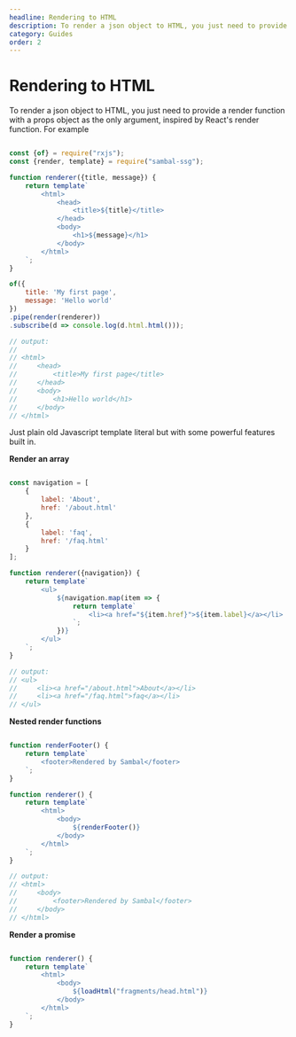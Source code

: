 ```yaml
---
headline: Rendering to HTML
description: To render a json object to HTML, you just need to provide a render function with a props object as the only argument, inspired by React's render function
category: Guides
order: 2
---
```


# Rendering to HTML

To render a json object to HTML, you just need to provide a render function with a props object as the only argument, inspired by React's render function.  For example

```js

const {of} = require("rxjs");
const {render, template} = require("sambal-ssg");

function renderer({title, message}) {
    return template`
        <html>
            <head>
                <title>${title}</title>
            </head>
            <body>
                <h1>${message}</h1>
            </body>
        </html>
    `;
}

of({
    title: 'My first page',
    message: 'Hello world'
})
.pipe(render(renderer))
.subscribe(d => console.log(d.html.html()));

// output:
//
// <html>
//     <head>
//         <title>My first page</title>
//     </head>
//     <body>
//         <h1>Hello world</h1>
//     </body>
// </html>

```

Just plain old Javascript template literal but with some powerful features built in.

__Render an array__

```js

const navigation = [
    {
        label: 'About',
        href: '/about.html'
    },
    {
        label: 'faq',
        href: '/faq.html'
    }
];

function renderer({navigation}) {
    return template`
        <ul>
            ${navigation.map(item => {
                return template`
                    <li><a href="${item.href}">${item.label}</a></li>
                `;
            })}
        </ul>
    `;
}

// output:
// <ul>   
//     <li><a href="/about.html">About</a></li>
//     <li><a href="/faq.html">faq</a></li>
// </ul>


```

__Nested render functions__

```js

function renderFooter() {
    return template`
        <footer>Rendered by Sambal</footer>
    `;
}

function renderer() {
    return template`
        <html>
            <body>
                ${renderFooter()}
            </body>
        </html>
    `;
}

// output:
// <html>
//     <body>
//         <footer>Rendered by Sambal</footer>
//     </body>
// </html>


```

__Render a promise__

```js

function renderer() {
    return template`
        <html>
            <body>
                ${loadHtml("fragments/head.html")}
            </body>
        </html>
    `;
}

```